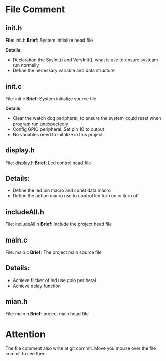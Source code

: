 # File Comment
## init.h
**File**: init.h
**Brief**: System initialize head file

**Details**:  
- Declaration the SysInit() and VarsInit(), what is use to ensure systeam run normally 
- Define the necessary variable and data structure

## init.c
File: init.c
**Brief**: System initialize source file

**Details**:
- Clear the watch dog peripheral, to ensure the  system could reset when program run unexpectedly
- Config GPIO peripheral. Set pin 10 to output
- No  variables need to initalize in this project

## display.h
File: display.h
**Brief**: Led control head file

## **Details**:
- Define the led pin macro and const data macro
- Define the action macro use to control led turn on or turn off

## includeAll.h
File: includeAll.h
**Brief**: Include the project head file

## main.c
File: main.c
**Brief**: The project main source file

## **Details**: 
- Achieve flicker of led use gpio periheral
- Achieve delay function 

## mian.h
File: main.h
**Brief**: project main head file

# Attention

The file comment also write at git commit. Move you mouse over the file commit to see then. 